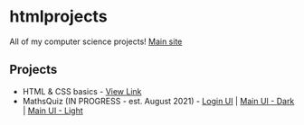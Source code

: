 # htmlprojects
All of my computer science projects! [Main site](https://danishsite.theworkpc.com/htmlprojects)

## Projects
- HTML & CSS basics - [View Link](https://danishsite.theworkpc.com/htmlprojects/htmlncss-basics/index.html)
- MathsQuiz (IN PROGRESS - est. August 2021) - [Login UI](https://danishsite.theworkpc.com/htmlprojects/MathsQuiz) | [Main UI - Dark](https://danishsite.theworkpc.com/htmlprojects/MathsQuiz/mainui/index.html) | [Main UI - Light](https://danishsite.theworkpc.com/htmlprojects/MathsQuiz/mainui/index%20-%20light.html)
